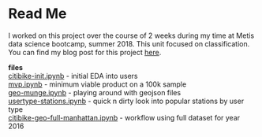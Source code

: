 # Read Me

I worked on this project over the course of 2 weeks during my time at Metis data science bootcamp, summer 2018. This unit focused on classification.   
You can find my blog post for this project [here](https://kaszklar.github.io/Citibike/).  

**files**  
[citibike-init.ipynb](/citibike-init.ipynb) - initial EDA into users   
[mvp.ipynb](/mvp.ipynb) - minimum viable product on a 100k sample  
[geo-munge.ipynb](/geo-munge.ipynb) - playing around with geojson files  
[usertype-stations.ipynb](/usertype-stations.ipynb) - quick n dirty look into popular stations by user type  
[citibike-geo-full-manhattan.ipynb](/citibike-geo-full-manhattan.ipynb) -  workflow using full dataset for year 2016 
